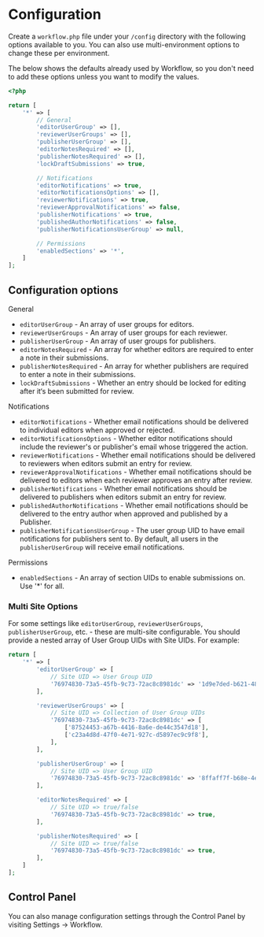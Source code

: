 # Configuration
Create a `workflow.php` file under your `/config` directory with the following options available to you. You can also use multi-environment options to change these per environment.

The below shows the defaults already used by Workflow, so you don't need to add these options unless you want to modify the values.

```php
<?php

return [
    '*' => [
        // General
        'editorUserGroup' => [],
        'reviewerUserGroups' => [],
        'publisherUserGroup' => [],
        'editorNotesRequired' => [],
        'publisherNotesRequired' => [],
        'lockDraftSubmissions' => true,

        // Notifications
        'editorNotifications' => true,
        'editorNotificationsOptions' => [],
        'reviewerNotifications' => true,
        'reviewerApprovalNotifications' => false,
        'publisherNotifications' => true,
        'publishedAuthorNotifications' => false,
        'publisherNotificationsUserGroup' => null,

        // Permissions
        'enabledSections' => '*',
    ]
];
```

## Configuration options

General
- `editorUserGroup` - An array of user groups for editors.
- `reviewerUserGroups` - An array of user groups for each reviewer.
- `publisherUserGroup` - An array of user groups for publishers.
- `editorNotesRequired` - An array for whether editors are required to enter a note in their submissions.
- `publisherNotesRequired` - An array for whether publishers are required to enter a note in their submissions.
- `lockDraftSubmissions` - Whether an entry should be locked for editing after it‘s been submitted for review.

Notifications
- `editorNotifications` - Whether email notifications should be delivered to individual editors when approved or rejected.
- `editorNotificationsOptions` - Whether editor notifications should include the reviewer's or publisher's email whose triggered the action.
- `reviewerNotifications` - Whether email notifications should be delivered to reviewers when editors submit an entry for review.
- `reviewerApprovalNotifications` - Whether email notifications should be delivered to editors when each reviewer approves an entry after review.
- `publisherNotifications` - Whether email notifications should be delivered to publishers when editors submit an entry for review.
- `publishedAuthorNotifications` - Whether email notifications should be delivered to the entry author when approved and published by a Publisher.
- `publisherNotificationsUserGroup` - The user group UID to have email notifications for publishers sent to. By default, all users in the `publisherUserGroup` will receive email notifications.

Permissions
- `enabledSections` - An array of section UIDs to enable submissions on. Use '\*' for all.

### Multi Site Options
For some settings like `editorUserGroup`, `reviewerUserGroups`, `publisherUserGroup`, etc. - these are multi-site configurable. You should provide a nested array of User Group UIDs with Site UIDs. For example:

```php
return [
    '*' => [
        'editorUserGroup' => [
            // Site UID => User Group UID
            '76974830-73a5-45fb-9c73-72ac8c8981dc' => '1d9e7ded-b621-48ee-9253-12a6e8f8094e',
        ],

        'reviewerUserGroups' => [
            // Site UID => Collection of User Group UIDs
            '76974830-73a5-45fb-9c73-72ac8c8981dc' => [
                ['87524453-a67b-4416-8a6e-de44c3547d18'],
                ['c23a4d8d-47f0-4e71-927c-d5897ec9c9f8'],
            ],
        ],

        'publisherUserGroup' => [
            // Site UID => User Group UID
            '76974830-73a5-45fb-9c73-72ac8c8981dc' => '8ffaff7f-b68e-4ed0-a74b-4e5596e01735',
        ],

        'editorNotesRequired' => [
            // Site UID => true/false
            '76974830-73a5-45fb-9c73-72ac8c8981dc' => true,
        ],

        'publisherNotesRequired' => [
            // Site UID => true/false
            '76974830-73a5-45fb-9c73-72ac8c8981dc' => true,
        ],
    ]
];
```

## Control Panel
You can also manage configuration settings through the Control Panel by visiting Settings → Workflow.
